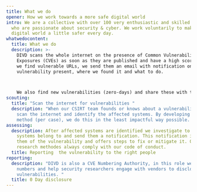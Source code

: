 ```yaml
---
title: What we do
opener: How we work towards a more safe digital world
intro: We are a collective with over 100 very enthusiastic and skilled people
  who are passionate about security & cyber. We work voluntarily to make the
  digital world a little safer every day.
whatwedocontent:
  title: What we do
  description: >-
    DIVD scans the whole internet on the presence of Common Vulnerabilities and
    Exposures (CVEs) as soon as they are published and have a high score. When
    we find vulnerable URLs, we send them an email with notification on the
    vulnerability present, where we found it and what to do. 



    We also find new vulnerabilities (zero-days) and share these with the software vendor, so they can fix it. Furthermore, when we detect instances of compromised credentials, we take swift action by alerting affected individuals via email and urging them to immediately change their passwords or take other necessary steps. 
scouting:
  title: "Scan the internet for vulnerabilities "
  description: "When our CSIRT team founds or knows about a vulnerability, they
    scan the internet and identify the affected systems. By developing a scan
    method (per case), we do this in the least impactful way possible. "
assessing:
  description: After affected systems are identified we investigate to who these
    systems belong to and send them a notification. This notification informs
    them of the vulnerability and offers steps to fix or mitigate it. Our
    research methodes always comply with our code of conduct.
  title: Reporting  the vulnerability to the right people
reporting:
  description: "DIVD is also a CVE Numbering Authority, in this role we assign CVE
    numbers and help security researchers engage with vendors to disclose
    vulnerabilities. "
  title: 0 Day disclosure
---
```

